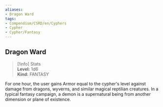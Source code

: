 ```yaml
---
aliases:
- Dragon Ward
tags:
- Compendium/CSRD/en/Cyphers
- Cypher
- Cypher/Fantasy
---
```


  
## Dragon Ward  
>[!info] Stats  
> **Level:** 1d6  
> **Kind:** FANTASY
  
For one hour, the user gains Armor equal to the cypher's level against damage from dragons, wyverns, and similar magical reptilian creatures. In a typical fantasy campaign, a demon is a supernatural being from another dimension or plane of existence.
